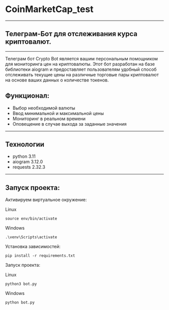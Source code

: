 # CoinMarketCap_test
___
## Телеграм-Бот для отслеживания курса криптовалют.
___
Телеграм бот Crypto Bot является вашим персональным помощником для мониторинга цен на криптовалюты. Этот бот разработан на базе библиотеки aiogram и предоставляет пользователям удобный способ отслеживать текущие цены на различные торговые пары криптовалют на основе ваших данных о количестве токенов.

## Функционал:

- Выбор необходимой валюты
- Ввод минимальной и максимальной цены 
- Мониторинг в реальном времени 
- Оповещение в случае выхода за заданные значения
___
## Технологии

- python 3.11
- aiogram 3.12.0
- requests 2.32.3
___

## Запуск проекта:

Активируем виртуальное окружение:

Linux
```
source env/bin/activate 
```
Windows
```
.\venv\Scripts\activate
```

Установка зависимостей:

```
pip install -r requirements.txt
```

Запуск проекта:

Linux
```
python3 bot.py
```

Windows
```
python bot.py
```


